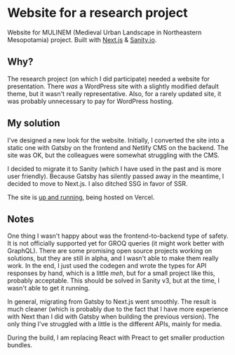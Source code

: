

# Website for a research project

Website for MULINEM (Medieval Urban Landscape in Northeastern Mesopotamia) project. Built with [Next.js](https://nextjs.org/) & [Sanity.io](https://www.sanity.io/).

## Why?

The research project (on which I did participate) needed a website for presentation. There _was_ a WordPress site with a slightly modified default theme, but it wasn't really representative. Also, for a rarely updated site, it was probably unnecessary to pay for WordPress hosting.

## My solution

I've designed a new look for the website. Initially, I converted the site into a static one with Gatsby on the frontend and Netlify CMS on the backend. The site was OK, but the colleagues were somewhat struggling with the CMS.

 I decided to migrate it to Sanity (which I have used in the past and is more user friendly). Because Gatsby has silently passed away in the meantime, I decided to move to Next.js. I also ditched SSG in favor of SSR.

 The site is [up and running](https://mulinem.net), being hosted on Vercel.

 <Gallery gallery={gallery}/>

## Notes

One thing I wasn't happy about was the frontend-to-backend type of safety. It is not officially supported yet for GROQ queries (it might work better with GraphQL). There are some promising open source projects working on solutions, but they are still in alpha, and I wasn't able to make them really work. In the end, I just used the codegen and wrote the types for API responses by hand, which is a little _meh_, but for a small project like this, probably acceptable. This should be solved in Sanity v3, but at the time, I wasn't able to get it running.

In general, migrating from Gatsby to Next.js went smoothly. The result is much cleaner (which is probably due to the fact that I have more experience with Next than I did with Gatsby when building the previous version). The only thing I've struggled with a little is the different APIs, mainly for media.

During the build, I am replacing React with Preact to get smaller production bundles.
